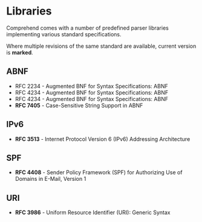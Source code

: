 Libraries
=========
Comprehend comes with a number of predefined parser libraries implementing various standard specifications.

Where multiple revisions of the same standard are available, current version is **marked**.

## ABNF
-   RFC 2234 - Augmented BNF for Syntax Specifications: ABNF
-   RFC 4234 - Augmented BNF for Syntax Specifications: ABNF 
-   RFC 4234 - Augmented BNF for Syntax Specifications: ABNF 
-   **RFC 7405** - Case-Sensitive String Support in ABNF

## IPv6
-   **RFC 3513** - Internet Protocol Version 6 (IPv6) Addressing Architecture

## SPF
-   **RFC 4408** - Sender Policy Framework (SPF) for Authorizing Use of Domains in E-Mail, Version 1

## URI
-   **RFC 3986** - Uniform Resource Identifier (URI): Generic Syntax
